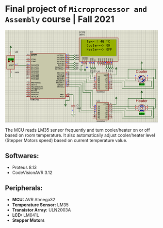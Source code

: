 # Final project of `Microprocessor and Assembly` course | Fall 2021

![Simulation Image](https://raw.githubusercontent.com/AmiriShavaki/Atmega32-Room-Temperature-Controller-System/master/Simulation_Image.png)

The MCU reads LM35 sensor frequently and turn cooler/heater on or off based on room temperature. It also automatically adjust cooler/heater level (Stepper Motors speed) based on current temperature value.

## Softwares:
+ Proteus 8.13
+ CodeVisionAVR 3.12

## Peripherals:
+ **MCU:** AVR Atmega32
+ **Temperature Sensor:** LM35
+ **Transistor Array:** ULN2003A
+ **LCD:** LM041L
+ **Stepper Motors**
